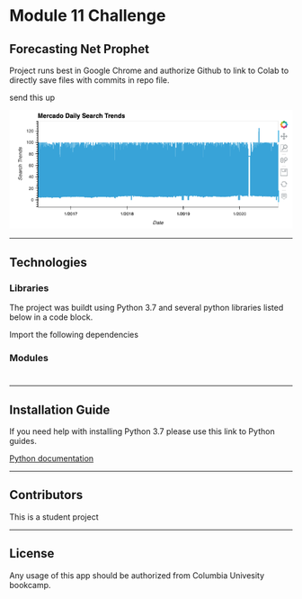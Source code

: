 # Module 11 Challenge
## Forecasting Net Prophet

Project runs best in Google Chrome and authorize Github to link to Colab to directly save files with commits in repo file.

send this up

![alt text](
./Resources/image2.png)

- - - 

## Technologies
### Libraries

The project was buildt using Python 3.7 and several python libraries listed below in a code block. 


Import the following dependencies
###  Modules
```

```



### 
- - - 
## Installation Guide
If you need help with installing Python 3.7 please use this link to Python guides.

[Python documentation](https://docs.python.org/3.7/)



- - - 
## Contributors
This is a student project 


- - - 
## License
Any usage of this app should be authorized from Columbia Univesity bookcamp.


